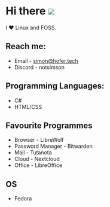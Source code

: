 # Hi there ![](https://user-images.githubusercontent.com/18350557/176309783-0785949b-9127-417c-8b55-ab5a4333674e.gif)

I ❤️ Linux and FOSS.


## Reach me:
   - Email - simon@hofer.tech
   - Discord - notsimson

## Programming Languages:
   - C#
   - HTML/CSS

## Favourite Programmes
   - Browser - LibreWolf
   - Password Manager - Bitwarden
   - Mail - Tutanota
   - Cloud - Nextcloud
   - Office - LibreOffice

## OS
   - Fedora
